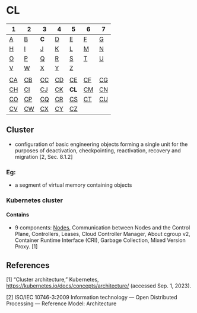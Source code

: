 # CL

| 1                  | 2                  | 3                  | 4                  | 5                  | 6                  | 7                  |
|--------------------|--------------------|--------------------|--------------------|--------------------|--------------------|--------------------|
| [A](../a/index.md) | [B](../m/index.md) | **C**              | [D](../d/index.md) | [E](../e/index.md) | [F](../f/index.md) | [G](../g/index.md) | 
| [H](../h/index.md) | [I](../i/index.md) | [J](../j/index.md) | [K](../k/index.md) | [L](../l/index.md) | [M](../m/index.md) | [N](../n/index.md) | 
| [O](../o/index.md) | [P](../p/index.md) | [Q](../q/index.md) | [R](../r/index.md) | [S](../s/index.md) | [T](../t/index.md) | [U](../u/index.md) | 
| [V](../v/index.md) | [W](../w/index.md) | [X](../x/index.md) | [Y](../y/index.md) | [Z](../z/index.md) |
|                    |                    |                    |                    |                    |                    |                    |
| [CA](ca.md)        | [CB](cb.md)        | [CC](cc.md)        | [CD](cd.md)        | [CE](ce.md)        | [CF](cf.md)        | [CG](cg.md)        | 
| [CH](ch.md)        | [CI](ci.md)        | [CJ](cj.md)        | [CK](ck.md)        | **CL**             | [CM](cm.md)        | [CN](cn.md)        | 
| [CO](co.md)        | [CP](cp.md)        | [CQ](cq.md)        | [CR](cr.md)        | [CS](cs.md)        | [CT](ct.md)        | [CU](cu.md)        | 
| [CV](cv.md)        | [CW](cw.md)        | [CX](cx.md)        | [CY](cy.md)        | [CZ](cz.md)        |

## Cluster

- configuration of basic engineering objects forming a single unit for the purposes of deactivation, checkpointing,
  reactivation, recovery and migration [2, Sec. 8.1.2]

### Eg:

- a segment of virtual memory containing objects

### Kubernetes cluster

#### Contains

- 9 components: [Nodes](../n/no.md#Nodes), Communication between Nodes and the Control Plane, Controllers, Leases, Cloud Controller Manager,
  About cgroup v2, Container Runtime Interface (CRI), Garbage Collection, Mixed Version Proxy. [1]

## References

[1] “Cluster architecture,” Kubernetes, https://kubernetes.io/docs/concepts/architecture/ (accessed Sep. 1, 2023). 

[2] ISO/IEC 10746-3:2009 Information technology — Open Distributed Processing — Reference Model: Architecture